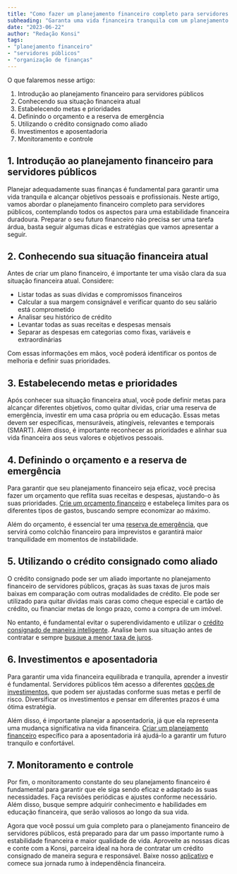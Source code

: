 ```yaml
---
title: "Como fazer um planejamento financeiro completo para servidores públicos"
subheading: "Garanta uma vida financeira tranquila com um planejamento bem estruturado e adaptado ao seu perfil"
date: "2023-06-22"
author: "Redação Konsi"
tags:
- "planejamento financeiro"
- "servidores públicos"
- "organização de finanças"
---
```


O que falaremos nesse artigo:

1. Introdução ao planejamento financeiro para servidores públicos
2. Conhecendo sua situação financeira atual
3. Estabelecendo metas e prioridades
4. Definindo o orçamento e a reserva de emergência
5. Utilizando o crédito consignado como aliado
6. Investimentos e aposentadoria
7. Monitoramento e controle

## 1. Introdução ao planejamento financeiro para servidores públicos

Planejar adequadamente suas finanças é fundamental para garantir uma vida tranquila e alcançar objetivos pessoais e profissionais. Neste artigo, vamos abordar o planejamento financeiro completo para servidores públicos, contemplando todos os aspectos para uma estabilidade financeira duradoura. Preparar o seu futuro financeiro não precisa ser uma tarefa árdua, basta seguir algumas dicas e estratégias que vamos apresentar a seguir.

## 2. Conhecendo sua situação financeira atual

Antes de criar um plano financeiro, é importante ter uma visão clara da sua situação financeira atual. Considere:

- Listar todas as suas dívidas e compromissos financeiros
- Calcular a sua margem consignável e verificar quanto do seu salário está comprometido
- Analisar seu histórico de crédito
- Levantar todas as suas receitas e despesas mensais
- Separar as despesas em categorias como fixas, variáveis e extraordinárias

Com essas informações em mãos, você poderá identificar os pontos de melhoria e definir suas prioridades.

## 3. Estabelecendo metas e prioridades

Após conhecer sua situação financeira atual, você pode definir metas para alcançar diferentes objetivos, como quitar dívidas, criar uma reserva de emergência, investir em uma casa própria ou em educação. Essas metas devem ser específicas, mensuráveis, atingíveis, relevantes e temporais (SMART). Além disso, é importante reconhecer as prioridades e alinhar sua vida financeira aos seus valores e objetivos pessoais.

## 4. Definindo o orçamento e a reserva de emergência

Para garantir que seu planejamento financeiro seja eficaz, você precisa fazer um orçamento que reflita suas receitas e despesas, ajustando-o às suas prioridades. [Crie um orçamento financeiro](https://konsi.com.br/postagens/como-criar-e-seguir-um-oramento-financeiro-pessoal-para-servidores-pblicos) e estabeleça limites para os diferentes tipos de gastos, buscando sempre economizar ao máximo.

Além do orçamento, é essencial ter uma [reserva de emergência](https://konsi.com.br/postagens/a-importncia-da-reserva-de-emergncia-e-como-constru-la-com-inteligncia-financeira), que servirá como colchão financeiro para imprevistos e garantirá maior tranquilidade em momentos de instabilidade.

## 5. Utilizando o crédito consignado como aliado

O crédito consignado pode ser um aliado importante no planejamento financeiro de servidores públicos, graças às suas taxas de juros mais baixas em comparação com outras modalidades de crédito. Ele pode ser utilizado para quitar dívidas mais caras como cheque especial e cartão de crédito, ou financiar metas de longo prazo, como a compra de um imóvel.

No entanto, é fundamental evitar o superendividamento e utilizar o [crédito consignado de maneira inteligente](https://konsi.com.br/postagens/passos-para-utilizar-o-crdito-consignado-de-forma-inteligente). Analise bem sua situação antes de contratar e sempre [busque a menor taxa de juros](https://konsi.com.br/postagens/7-dicas-para-conseguir-a-menor-taxa-de-juros-no-consignado).  

## 6. Investimentos e aposentadoria

Para garantir uma vida financeira equilibrada e tranquila, aprender a investir é fundamental. Servidores públicos têm acesso a diferentes [opções de investimentos](https://konsi.com.br/postagens/investimentos-a-curto-prazo-para-servidores-pblicos-opes-seguras-e-rentveis), que podem ser ajustadas conforme suas metas e perfil de risco. Diversificar os investimentos e pensar em diferentes prazos é uma ótima estratégia.

Além disso, é importante planejar a aposentadoria, já que ela representa uma mudança significativa na vida financeira. [Criar um planejamento financeiro](https://konsi.com.br/postagens/planejamento-financeiro-para-aposentadoria-no-setor-pblico) específico para a aposentadoria irá ajudá-lo a garantir um futuro tranquilo e confortável.

## 7. Monitoramento e controle

Por fim, o monitoramento constante do seu planejamento financeiro é fundamental para garantir que ele siga sendo eficaz e adaptado às suas necessidades. Faça revisões periódicas e ajustes conforme necessário. Além disso, busque sempre adquirir conhecimento e habilidades em educação financeira, que serão valiosos ao longo da sua vida.

Agora que você possui um guia completo para o planejamento financeiro de servidores públicos, está preparado para dar um passo importante rumo à estabilidade financeira e maior qualidade de vida. Aproveite as nossas dicas e conte com a Konsi, parceira ideal na hora de contratar um crédito consignado de maneira segura e responsável. Baixe nosso [aplicativo](https://konsi.com.br/landing/app) e comece sua jornada rumo à independência financeira.